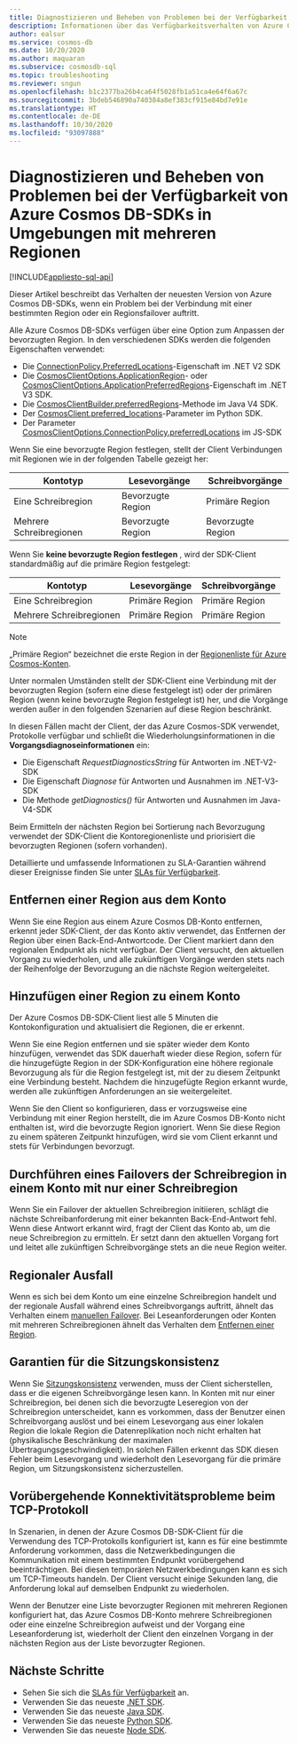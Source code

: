 ```yaml
---
title: Diagnostizieren und Beheben von Problemen bei der Verfügbarkeit von Azure Cosmos DB-SDKs in Umgebungen mit mehreren Regionen
description: Informationen über das Verfügbarkeitsverhalten von Azure Cosmos DB-SDKs in Umgebungen mit mehreren Regionen
author: ealsur
ms.service: cosmos-db
ms.date: 10/20/2020
ms.author: maquaran
ms.subservice: cosmosdb-sql
ms.topic: troubleshooting
ms.reviewer: sngun
ms.openlocfilehash: b1c2377ba26b4ca64f5028fb1a51ca4e64f6a67c
ms.sourcegitcommit: 3bdeb546890a740384a8ef383cf915e84bd7e91e
ms.translationtype: HT
ms.contentlocale: de-DE
ms.lasthandoff: 10/30/2020
ms.locfileid: "93097888"
---
```

# <a name="diagnose-and-troubleshoot-the-availability-of-azure-cosmos-sdks-in-multiregional-environments"></a>Diagnostizieren und Beheben von Problemen bei der Verfügbarkeit von Azure Cosmos DB-SDKs in Umgebungen mit mehreren Regionen
[!INCLUDE[appliesto-sql-api](includes/appliesto-sql-api.md)]

Dieser Artikel beschreibt das Verhalten der neuesten Version von Azure Cosmos DB-SDKs, wenn ein Problem bei der Verbindung mit einer bestimmten Region oder ein Regionsfailover auftritt.

Alle Azure Cosmos DB-SDKs verfügen über eine Option zum Anpassen der bevorzugten Region. In den verschiedenen SDKs werden die folgenden Eigenschaften verwendet:

* Die [ConnectionPolicy.PreferredLocations](/dotnet/api/microsoft.azure.documents.client.connectionpolicy.preferredlocations)-Eigenschaft im .NET V2 SDK
* Die [CosmosClientOptions.ApplicationRegion](/dotnet/api/microsoft.azure.cosmos.cosmosclientoptions.applicationregion)- oder [CosmosClientOptions.ApplicationPreferredRegions](/dotnet/api/microsoft.azure.cosmos.cosmosclientoptions.applicationpreferredregions)-Eigenschaft im .NET V3 SDK.
* Die [CosmosClientBuilder.preferredRegions](/java/api/com.azure.cosmos.cosmosclientbuilder.preferredregions)-Methode im Java V4 SDK.
* Der [CosmosClient.preferred_locations](/python/api/azure-cosmos/azure.cosmos.cosmos_client.cosmosclient)-Parameter im Python SDK.
* Der Parameter [CosmosClientOptions.ConnectionPolicy.preferredLocations](/javascript/api/@azure/cosmos/connectionpolicy#preferredlocations) im JS-SDK

Wenn Sie eine bevorzugte Region festlegen, stellt der Client Verbindungen mit Regionen wie in der folgenden Tabelle gezeigt her:

|Kontotyp |Lesevorgänge |Schreibvorgänge |
|------------------------|--|--|
| Eine Schreibregion | Bevorzugte Region | Primäre Region  |
| Mehrere Schreibregionen | Bevorzugte Region | Bevorzugte Region  |

Wenn Sie **keine bevorzugte Region festlegen** , wird der SDK-Client standardmäßig auf die primäre Region festgelegt:

|Kontotyp |Lesevorgänge |Schreibvorgänge |
|------------------------|--|--|
| Eine Schreibregion | Primäre Region | Primäre Region |
| Mehrere Schreibregionen | Primäre Region  | Primäre Region  |

> [!NOTE]
> „Primäre Region“ bezeichnet die erste Region in der [Regionenliste für Azure Cosmos-Konten](distribute-data-globally.md).

Unter normalen Umständen stellt der SDK-Client eine Verbindung mit der bevorzugten Region (sofern eine diese festgelegt ist) oder der primären Region (wenn keine bevorzugte Region festgelegt ist) her, und die Vorgänge werden außer in den folgenden Szenarien auf diese Region beschränkt.

In diesen Fällen macht der Client, der das Azure Cosmos-SDK verwendet, Protokolle verfügbar und schließt die Wiederholungsinformationen in die **Vorgangsdiagnoseinformationen** ein:

* Die Eigenschaft *RequestDiagnosticsString* für Antworten im .NET-V2-SDK
* Die Eigenschaft *Diagnose* für Antworten und Ausnahmen im .NET-V3-SDK
* Die Methode *getDiagnostics()* für Antworten und Ausnahmen im Java-V4-SDK

Beim Ermitteln der nächsten Region bei Sortierung nach Bevorzugung verwendet der SDK-Client die Kontoregionenliste und priorisiert die bevorzugten Regionen (sofern vorhanden).

Detaillierte und umfassende Informationen zu SLA-Garantien während dieser Ereignisse finden Sie unter [SLAs für Verfügbarkeit](high-availability.md#slas-for-availability).

## <a name="removing-a-region-from-the-account"></a><a id="remove-region"></a>Entfernen einer Region aus dem Konto

Wenn Sie eine Region aus einem Azure Cosmos DB-Konto entfernen, erkennt jeder SDK-Client, der das Konto aktiv verwendet, das Entfernen der Region über einen Back-End-Antwortcode. Der Client markiert dann den regionalen Endpunkt als nicht verfügbar. Der Client versucht, den aktuellen Vorgang zu wiederholen, und alle zukünftigen Vorgänge werden stets nach der Reihenfolge der Bevorzugung an die nächste Region weitergeleitet.

## <a name="adding-a-region-to-an-account"></a>Hinzufügen einer Region zu einem Konto

Der Azure Cosmos DB-SDK-Client liest alle 5 Minuten die Kontokonfiguration und aktualisiert die Regionen, die er erkennt.

Wenn Sie eine Region entfernen und sie später wieder dem Konto hinzufügen, verwendet das SDK dauerhaft wieder diese Region, sofern für die hinzugefügte Region in der SDK-Konfiguration eine höhere regionale Bevorzugung als für die Region festgelegt ist, mit der zu diesem Zeitpunkt eine Verbindung besteht. Nachdem die hinzugefügte Region erkannt wurde, werden alle zukünftigen Anforderungen an sie weitergeleitet.

Wenn Sie den Client so konfigurieren, dass er vorzugsweise eine Verbindung mit einer Region herstellt, die im Azure Cosmos DB-Konto nicht enthalten ist, wird die bevorzugte Region ignoriert. Wenn Sie diese Region zu einem späteren Zeitpunkt hinzufügen, wird sie vom Client erkannt und stets für Verbindungen bevorzugt.

## <a name="fail-over-the-write-region-in-a-single-write-region-account"></a><a id="manual-failover-single-region"></a>Durchführen eines Failovers der Schreibregion in einem Konto mit nur einer Schreibregion

Wenn Sie ein Failover der aktuellen Schreibregion initiieren, schlägt die nächste Schreibanforderung mit einer bekannten Back-End-Antwort fehl. Wenn diese Antwort erkannt wird, fragt der Client das Konto ab, um die neue Schreibregion zu ermitteln. Er setzt dann den aktuellen Vorgang fort und leitet alle zukünftigen Schreibvorgänge stets an die neue Region weiter.

## <a name="regional-outage"></a>Regionaler Ausfall

Wenn es sich bei dem Konto um eine einzelne Schreibregion handelt und der regionale Ausfall während eines Schreibvorgangs auftritt, ähnelt das Verhalten einem [manuellen Failover](#manual-failover-single-region). Bei Leseanforderungen oder Konten mit mehreren Schreibregionen ähnelt das Verhalten dem [Entfernen einer Region](#remove-region).

## <a name="session-consistency-guarantees"></a>Garantien für die Sitzungskonsistenz

Wenn Sie [Sitzungskonsistenz](consistency-levels.md#guarantees-associated-with-consistency-levels) verwenden, muss der Client sicherstellen, dass er die eigenen Schreibvorgänge lesen kann. In Konten mit nur einer Schreibregion, bei denen sich die bevorzugte Leseregion von der Schreibregion unterscheidet, kann es vorkommen, dass der Benutzer einen Schreibvorgang auslöst und bei einem Lesevorgang aus einer lokalen Region die lokale Region die Datenreplikation noch nicht erhalten hat (physikalische Beschränkung der maximalen Übertragungsgeschwindigkeit). In solchen Fällen erkennt das SDK diesen Fehler beim Lesevorgang und wiederholt den Lesevorgang für die primäre Region, um Sitzungskonsistenz sicherzustellen.

## <a name="transient-connectivity-issues-on-tcp-protocol"></a>Vorübergehende Konnektivitätsprobleme beim TCP-Protokoll

In Szenarien, in denen der Azure Cosmos DB-SDK-Client für die Verwendung des TCP-Protokolls konfiguriert ist, kann es für eine bestimmte Anforderung vorkommen, dass die Netzwerkbedingungen die Kommunikation mit einem bestimmten Endpunkt vorübergehend beeinträchtigen. Bei diesen temporären Netzwerkbedingungen kann es sich um TCP-Timeouts handeln. Der Client versucht einige Sekunden lang, die Anforderung lokal auf demselben Endpunkt zu wiederholen.

Wenn der Benutzer eine Liste bevorzugter Regionen mit mehreren Regionen konfiguriert hat, das Azure Cosmos DB-Konto mehrere Schreibregionen oder eine einzelne Schreibregion aufweist und der Vorgang eine Leseanforderung ist, wiederholt der Client den einzelnen Vorgang in der nächsten Region aus der Liste bevorzugter Regionen.

## <a name="next-steps"></a>Nächste Schritte

* Sehen Sie sich die [SLAs für Verfügbarkeit](high-availability.md#slas-for-availability) an.
* Verwenden Sie das neueste [.NET SDK](sql-api-sdk-dotnet-standard.md).
* Verwenden Sie das neueste [Java SDK](sql-api-sdk-java-v4.md).
* Verwenden Sie das neueste [Python SDK](sql-api-sdk-python.md).
* Verwenden Sie das neueste [Node SDK](sql-api-sdk-node.md).
